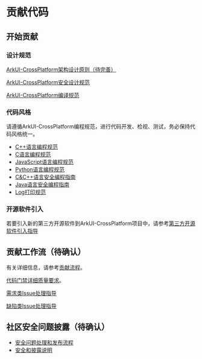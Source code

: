 # 贡献代码

## 开始贡献

### 设计规范

[ArkUI-CrossPlatform架构设计原则（待完善）]()

[ArkUI-CrossPlatform安全设计规范](./ArkUI-security-design-guide.md)

[ArkUI-CrossPlatform编译规范](编译规范.md)

### 代码风格

请遵循ArkUI-CrossPlatform编程规范，进行代码开发、检视、测试，务必保持代码风格统一。

-   [C++语言编程规范](./ArkUI-cpp-coding-style-guide.md)
-   [C语言编程规范](./ArkUI-c-coding-style-guide.md)
-   [JavaScript语言编程规范](./ArkUI-JavaScript-coding-style-guide.md)
-   [Python语言编程规范](https://pep8.org/)
-   [C&C++语言安全编程指南](./ArkUI-c-cpp-secure-coding-guide.md)
-   [Java语言安全编程指南](./ArkUI-Java-secure-coding-guide.md)
-   [Log打印规范](./ArkUI-Log-guide.md)

### 开源软件引入

若要引入新的第三方开源软件到ArkUI-CrossPlatform项目中，请参考[第三方开源软件引入指导](./第三方开源软件引入指导.md)

## 贡献工作流（待确认）

有关详细信息，请参考[贡献流程](贡献流程.md)。

[代码门禁详细质量要求](https://gitee.com/arkui-crossplatform/community/blob/master/sig/sig-QA/%E4%BB%A3%E7%A0%81%E9%97%A8%E7%A6%81%E8%A6%81%E6%B1%82.md)。

[需求类Issue处理指导](https://gitee.com/arkui-crossplatform/community/blob/master/sig/sig-QA/issue%EF%BC%88%E9%9C%80%E6%B1%82%E7%B1%BB%EF%BC%89%E5%A4%84%E7%90%86%E6%8C%87%E5%AF%BC.md)

[缺陷类Issue处理指导](https://gitee.com/arkui-crossplatform/community/blob/master/sig/sig-QA/issue-%E7%BC%BA%E9%99%B7%E7%B1%BB-%E5%A4%84%E7%90%86%E6%8C%87%E5%AF%BC.md)

## 社区安全问题披露（待确认）

-   [安全问题处理和发布流程](https://gitee.com/arkui-crossplatform/security/blob/master/zh/security-process/README.md)
-   [安全和披露说明](https://gitee.com/arkui-crossplatform/security/blob/master/zh/security-process/security-disclosure.md)